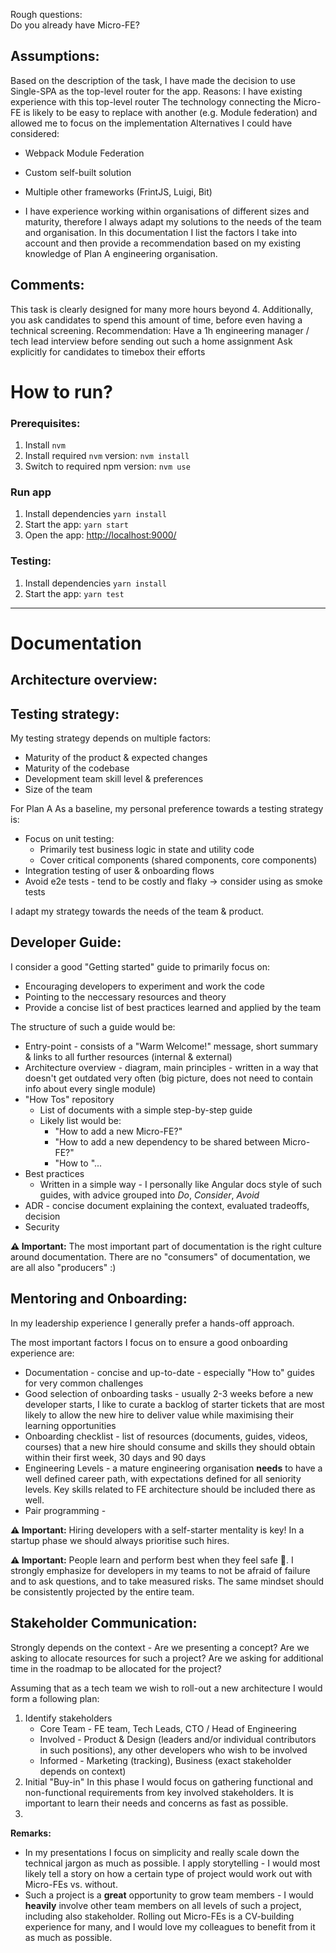 Rough questions:  
Do you already have Micro-FE?



## Assumptions:
Based on the description of the task, I have made the decision to use Single-SPA as the top-level router for the app.
Reasons:
I have existing experience with this top-level router
The technology connecting the Micro-FE is likely to be easy to replace with another (e.g. Module federation) and allowed me to focus on the implementation
Alternatives I could have considered:
- Webpack Module Federation
- Custom self-built solution
- Multiple other frameworks (FrintJS, Luigi, Bit)


- I have experience working within organisations of different sizes and maturity, therefore I always adapt my solutions to the needs of the team and organisation. In this documentation I list the factors I take into account and then provide a recommendation based on my existing knowledge of Plan A engineering organisation.



## Comments:
This task is clearly designed for many more hours beyond 4.
Additionally, you ask candidates to spend this amount of time, before even having a technical screening.
Recommendation:
Have a 1h engineering manager / tech lead interview before sending out such a home assignment
Ask explicitly for candidates to timebox their efforts



# How to run?
### Prerequisites:
1. Install `nvm`
2. Install required `nvm` version: `nvm install`
3. Switch to required npm version: `nvm use`

### Run app
1. Install dependencies `yarn install`
2. Start the app: `yarn start`
3. Open the app: [http://localhost:9000/]()

### Testing:
1. Install dependencies `yarn install`
2. Start the app: `yarn test`




-----
# Documentation

## Architecture overview:


## Testing strategy:
My testing strategy depends on multiple factors:
- Maturity of the product & expected changes
- Maturity of the codebase
- Development team skill level & preferences
- Size of the team

For Plan A
As a baseline, my personal preference towards a testing strategy is:
- Focus on unit testing:
    - Primarily test business logic in state and utility code
    - Cover critical components (shared components, core components)
- Integration testing of user & onboarding flows
- Avoid e2e tests - tend to be costly and flaky -> consider using as smoke tests

I adapt my strategy towards the needs of the team & product.


## Developer Guide:
I consider a good "Getting started" guide to primarily focus on:
- Encouraging developers to experiment and work the code
- Pointing to the neccessary resources and theory
- Provide a concise list of best practices learned and applied by the team


The structure of such a guide would be:
- Entry-point - consists of a "Warm Welcome!" message, short summary & links to all further resources (internal & external)
- Architecture overview - diagram, main principles - written in a way that doesn't get outdated very often (big picture, does not need to contain info about every single module)
- "How Tos" repository
    - List of documents with a simple step-by-step guide
    - Likely list would be:
        - "How to add a new Micro-FE?"
        - "How to add a new dependency to be shared between Micro-FE?"
        - "How to "...
- Best practices
    - Written in a simple way - I personally like Angular docs style of such guides, with advice grouped into *Do*, *Consider*, *Avoid*
- ADR - concise document explaining the context, evaluated tradeoffs, decision
- Security

**⚠️ Important:** The most important part of documentation is the right culture around documentation. There are no "consumers" of documentation, we are all also "producers" :)



## Mentoring and Onboarding:
In my leadership experience I generally prefer a hands-off approach.

The most important factors I focus on to ensure a good onboarding experience are:
- Documentation - concise and up-to-date - especially "How to" guides for very common challenges
- Good selection of onboarding tasks - usually 2-3 weeks before a new developer starts, I like to curate a backlog of starter tickets that are most likely to allow the new hire to deliver value while maximising their learning opportunities
- Onboarding checklist - list of resources (documents, guides, videos, courses) that a new hire should consume and skills they should obtain within their first week, 30 days and 90 days
- Engineering Levels - a mature engineering organisation **needs** to have a well defined career path, with expectations defined for all seniority levels. Key skills related to FE architecture should be included there as well.
- Pair programming - 


**⚠️ Important:** Hiring developers with a self-starter mentality is key! In a startup phase we should always prioritise such hires.

**⚠️ Important:** People learn and perform best when they feel safe 🤗. I strongly emphasize for developers in my teams to not be afraid of failure and to ask questions, and to take measured risks. The same mindset should be consistently projected by the entire team.

## Stakeholder Communication:
Strongly depends on the context - Are we presenting a concept? Are we asking to allocate resources for such a project? Are we asking for additional time in the roadmap to be allocated for the project?


Assuming that as a tech team we wish to roll-out a new architecture I would form a following plan:

1. Identify stakeholders
    - Core Team - FE team, Tech Leads, CTO / Head of Engineering
    - Involved - Product & Design (leaders and/or individual contributors in such positions), any other developers who wish to be involved
    - Informed - Marketing (tracking), Business (exact stakeholder depends on context)
2. Initial "Buy-in"
    In this phase I would focus on gathering functional and non-functional requirements from key involved stakeholders. It is important to learn their needs and concerns as fast as possible.
3. 

**Remarks:**
- In my presentations I focus on simplicity and really scale down the technical jargon as much as possible. I apply storytelling - I would most likely tell a story on how a certain type of project would work out with Micro-FEs vs. without.
- Such a project is a **great** opportunity to grow team members - I would **heavily** involve other team members on all levels of such a project, including also stakeholder. Rolling out Micro-FEs is a CV-building experience for many, and I would love my colleagues to benefit from it as much as possible.